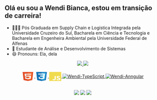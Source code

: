 ## Olá eu sou a Wendi Bianca, estou em transição de carreira!

- 👩🏻‍🎓 Pós Graduada em Supply Chain e Logística Integrada pela Universidade Cruzeiro do Sul, Bacharela em Ciência e Tecnologia e Bacharela em Engenheira Ambiental pela Universidade Federal de Alfenas
- 🌱 Estudante de Análise e Desenvolvimento de Sistemas
- 😄 Pronouns: Ela, dela


<div align="center">
  <a href="https://github.com/wendibianca">
  <img height="180em" src="https://github-readme-stats.vercel.app/api?username=wendibianca&show_icons=true&theme=tokyonight&include_all_commits=true&count_private=true"/>
  <img height="180em" src="https://github-readme-stats.vercel.app/api/top-langs/?username=wendibianca&layout=compact&langs_count=7&theme=tokyonight"/>

<div style="display: inline_block"><br>
  <img align="center" alt="Wendi-HTML" height="30" width="40" src="https://raw.githubusercontent.com/devicons/devicon/master/icons/html5/html5-original.svg">
  <img align="center" alt="Wendi-CSS" height="30" width="40" src="https://raw.githubusercontent.com/devicons/devicon/master/icons/css3/css3-original.svg">
  <img align="center" alt="Wendi-Js" height="30" width="40" src="https://raw.githubusercontent.com/devicons/devicon/master/icons/javascript/javascript-plain.svg">
  <img align="center" alt="Wendi-TypeScript" height="30" width="40" src="https://cdn.worldvectorlogo.com/logos/typescript.svg">
  <img align="center" alt="Wendi-Anngular" height="30" width="40" src="https://angular.io/assets/images/logos/angular/angular.svg">
</div>

##
 
<div> 
  <a href="https://www.instagram.com/wendibianca" target="_blank"><img src="https://img.shields.io/badge/-Instagram-%23E4405F?style=for-the-badge&logo=instagram&logoColor=white" target="_blank"></a>
  <a href = "mailto:wendi.bianca@gmail.com"><img src="https://img.shields.io/badge/-Gmail-%23333?style=for-the-badge&logo=gmail&logoColor=white" target="_blank"></a>
  <a href="https://br.linkedin.com/in/wendi-bianca" target="_blank"><img src="https://img.shields.io/badge/-LinkedIn-%230077B5?style=for-the-badge&logo=linkedin&logoColor=white" target="_blank"></a> 
